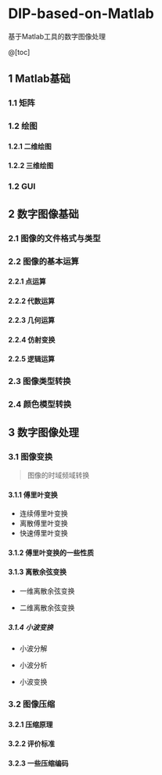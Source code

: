 # DIP-based-on-Matlab
基于Matlab工具的数字图像处理

@[toc]


## 1 Matlab基础
### 1.1 矩阵

### 1.2 绘图
#### 1.2.1 二维绘图

#### 1.2.2 三维绘图

### 1.2 GUI

## 2 数字图像基础
### 2.1 图像的文件格式与类型

### 2.2 图像的基本运算
#### 2.2.1 点运算

#### 2.2.2 代数运算

#### 2.2.3 几何运算

#### 2.2.4 仿射变换

#### 2.2.5 逻辑运算

### 2.3 图像类型转换

### 2.4 颜色模型转换


## 3 数字图像处理

### 3.1 图像变换
> 图像的时域频域转换

#### 3.1.1 傅里叶变换
- 连续傅里叶变换
- 离散傅里叶变换
- 快速傅里叶变换

#### 3.1.2 傅里叶变换的一些性质

#### 3.1.3 离散余弦变换
- 一维离散余弦变换

- 二维离散余弦变换

##### 3.1.4 小波变换
- 小波分解

- 小波分析

- 小波变换

### 3.2 图像压缩
#### 3.2.1 压缩原理

#### 3.2.2 评价标准

#### 3.2.3 一些压缩编码
